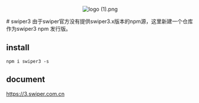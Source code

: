 <p align="center">
    <img src="https://i.loli.net/2018/11/08/5be3c5345b274.png" alt="logo (1).png" title="logo (1).png" />
</p>
# swiper3
由于swiper官方没有提供swiper3.x版本的npm源，这里新建一个仓库作为swiper3 npm 发行版。

## install
`npm i swiper3 -s`

## document

https://3.swiper.com.cn

